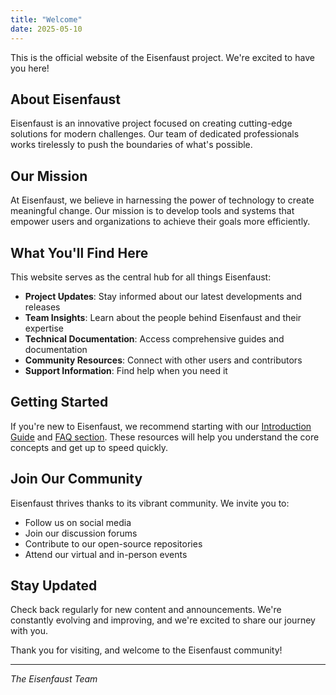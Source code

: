 ```yaml
---
title: "Welcome"
date: 2025-05-10
---
```


This is the official website of the Eisenfaust project. We're excited to have you here!

## About Eisenfaust

Eisenfaust is an innovative project focused on creating cutting-edge solutions for modern challenges. Our team of dedicated professionals works tirelessly to push the boundaries of what's possible.

## Our Mission

At Eisenfaust, we believe in harnessing the power of technology to create meaningful change. Our mission is to develop tools and systems that empower users and organizations to achieve their goals more efficiently.

## What You'll Find Here

This website serves as the central hub for all things Eisenfaust:

- **Project Updates**: Stay informed about our latest developments and releases
- **Team Insights**: Learn about the people behind Eisenfaust and their expertise
- **Technical Documentation**: Access comprehensive guides and documentation
- **Community Resources**: Connect with other users and contributors
- **Support Information**: Find help when you need it

## Getting Started

If you're new to Eisenfaust, we recommend starting with our [Introduction Guide](#) and [FAQ section](#). These resources will help you understand the core concepts and get up to speed quickly.

## Join Our Community

Eisenfaust thrives thanks to its vibrant community. We invite you to:

- Follow us on social media
- Join our discussion forums
- Contribute to our open-source repositories
- Attend our virtual and in-person events

## Stay Updated

Check back regularly for new content and announcements. We're constantly evolving and improving, and we're excited to share our journey with you.

Thank you for visiting, and welcome to the Eisenfaust community!

---

*The Eisenfaust Team*


